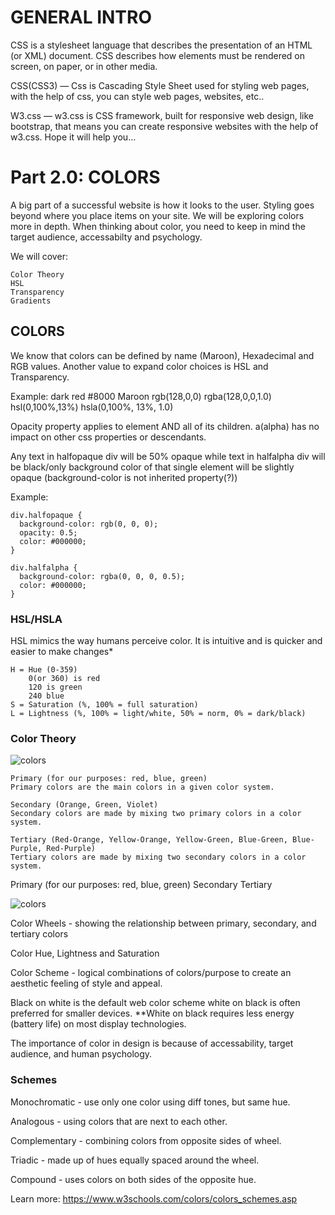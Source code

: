 # GENERAL INTRO
CSS is a stylesheet language that describes the presentation of an HTML (or XML) document.
CSS describes how elements must be rendered on screen, on paper, or in other media.

CSS(CSS3) — Css is Cascading Style Sheet used for styling web pages, with the help of css, you can style web pages, websites, etc..

W3.css — w3.css is CSS framework, built for responsive web design, like bootstrap, that means you can create responsive websites with the help of w3.css.
Hope it will help you…


# Part 2.0: COLORS

A big part of a successful website is how it looks to the user. Styling goes beyond where you place items on your site. We will be exploring colors more in depth. When thinking about color, you need to keep in mind the target audience, accessabilty and psychology. 

We will cover:
```
Color Theory
HSL
Transparency
Gradients
```

## COLORS

We know that colors can be defined by name (Maroon), Hexadecimal and RGB values. Another value to expand color choices is HSL and Transparency.

Example: dark red
    #8000
    Maroon
    rgb(128,0,0)
    rgba(128,0,0,1.0)
    hsl(0,100%,13%)
    hsla(0,100%, 13%, 1.0)
    
Opacity property applies to element AND all of its children.
a(alpha) has no impact on other css properties or descendants.

Any text in halfopaque div will be 50% opaque while text in halfalpha div will be black/only background color of that single element will be slightly opaque (background-color is not inherited property(?))

Example:
```
div.halfopaque {
  background-color: rgb(0, 0, 0);
  opacity: 0.5;
  color: #000000;
}

div.halfalpha {
  background-color: rgba(0, 0, 0, 0.5);
  color: #000000;
}
```

### HSL/HSLA

HSL mimics the way humans perceive color. It is intuitive and is quicker and easier to make changes*

```
H = Hue (0-359)
    0(or 360) is red
    120 is green
    240 blue
S = Saturation (%, 100% = full saturation)
L = Lightness (%, 100% = light/white, 50% = norm, 0% = dark/black)
```

### Color Theory

![colors](../CGassets/RGBcolorwheel.png)

```
Primary (for our purposes: red, blue, green)
Primary colors are the main colors in a given color system.

Secondary (Orange, Green, Violet)
Secondary colors are made by mixing two primary colors in a color system.

Tertiary (Red-Orange, Yellow-Orange, Yellow-Green, Blue-Green, Blue-Purple, Red-Purple)
Tertiary colors are made by mixing two secondary colors in a color system.
```

Primary (for our purposes: red, blue, green)
Secondary
Tertiary

![colors](../CGassets/RYBcolorwheel.png)

Color Wheels - showing the relationship between primary, secondary, and tertiary colors

Color Hue, Lightness and Saturation

Color Scheme - logical combinations of colors/purpose to create an aesthetic feeling of style and appeal.

Black on white is the default web color scheme
white on black is often preferred for smaller devices.
**White on black requires less energy (battery life) on most display technologies. 

The importance of color in design is because of accessability, target audience, and human psychology.


### Schemes

Monochromatic - use only one color using diff tones, but same hue.

Analogous - using colors that are next to each other.

Complementary - combining colors from opposite sides of wheel.

Triadic - made up of hues equally spaced around the wheel.

Compound - uses colors on both sides of the opposite hue.

Learn more:
https://www.w3schools.com/colors/colors_schemes.asp




